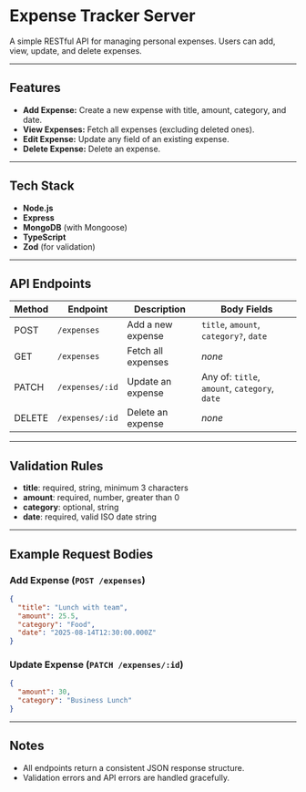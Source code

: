 # Expense Tracker Server

A simple RESTful API for managing personal expenses. Users can add, view, update, and delete expenses.

---

## Features

- **Add Expense:** Create a new expense with title, amount, category, and date.
- **View Expenses:** Fetch all expenses (excluding deleted ones).
- **Edit Expense:** Update any field of an existing expense.
- **Delete Expense:** Delete an expense.

---

## Tech Stack

- **Node.js**
- **Express**
- **MongoDB** (with Mongoose)
- **TypeScript**
- **Zod** (for validation)

---

## API Endpoints

| Method | Endpoint        | Description        | Body Fields                                   |
| ------ | --------------- | ------------------ | --------------------------------------------- |
| POST   | `/expenses`     | Add a new expense  | `title`, `amount`, `category?`, `date`        |
| GET    | `/expenses`     | Fetch all expenses | _none_                                        |
| PATCH  | `/expenses/:id` | Update an expense  | Any of: `title`, `amount`, `category`, `date` |
| DELETE | `/expenses/:id` | Delete an expense  | _none_                                        |

---

## Validation Rules

- **title**: required, string, minimum 3 characters
- **amount**: required, number, greater than 0
- **category**: optional, string
- **date**: required, valid ISO date string

---

## Example Request Bodies

### Add Expense (`POST /expenses`)

```json
{
  "title": "Lunch with team",
  "amount": 25.5,
  "category": "Food",
  "date": "2025-08-14T12:30:00.000Z"
}
```

### Update Expense (`PATCH /expenses/:id`)

```json
{
  "amount": 30,
  "category": "Business Lunch"
}
```

---

## Notes

- All endpoints return a consistent JSON response structure.
- Validation errors and API errors are handled gracefully.
